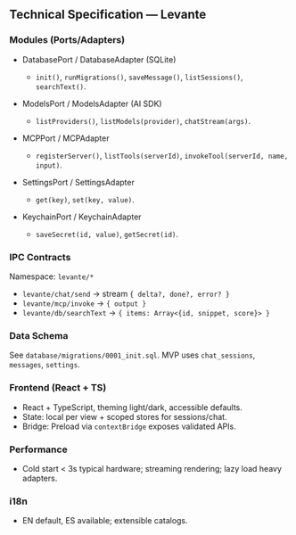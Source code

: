 ## Technical Specification — Levante

### Modules (Ports/Adapters)
- DatabasePort / DatabaseAdapter (SQLite)
  - `init()`, `runMigrations()`, `saveMessage()`, `listSessions()`, `searchText()`.

- ModelsPort / ModelsAdapter (AI SDK)
  - `listProviders()`, `listModels(provider)`, `chatStream(args)`.

- MCPPort / MCPAdapter
  - `registerServer()`, `listTools(serverId)`, `invokeTool(serverId, name, input)`.

- SettingsPort / SettingsAdapter
  - `get(key)`, `set(key, value)`.

- KeychainPort / KeychainAdapter
  - `saveSecret(id, value)`, `getSecret(id)`.

### IPC Contracts
Namespace: `levante/*`
- `levante/chat/send` → stream `{ delta?, done?, error? }`
- `levante/mcp/invoke` → `{ output }`
- `levante/db/searchText` → `{ items: Array<{id, snippet, score}> }`

### Data Schema
See `database/migrations/0001_init.sql`. MVP uses `chat_sessions`, `messages`, `settings`.

### Frontend (React + TS)
- React + TypeScript, theming light/dark, accessible defaults.
- State: local per view + scoped stores for sessions/chat.
- Bridge: Preload via `contextBridge` exposes validated APIs.

### Performance
- Cold start < 3s typical hardware; streaming rendering; lazy load heavy adapters.

### i18n
- EN default, ES available; extensible catalogs.


